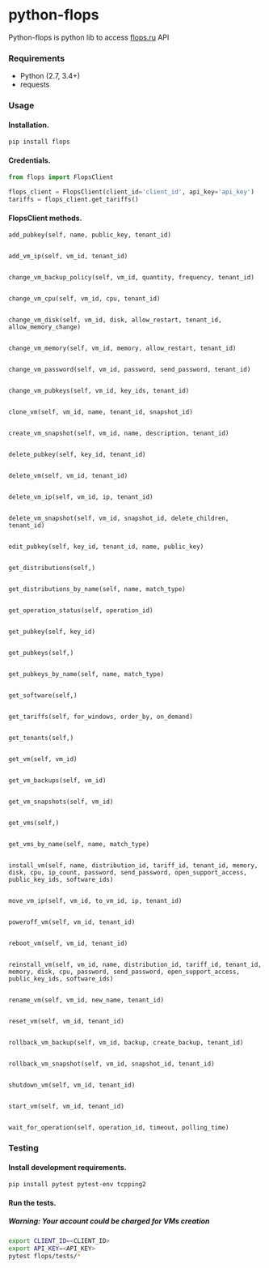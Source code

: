 # python-flops #

Python-flops is python lib to access [flops.ru](http://bit.ly/flops_ru) API

### Requirements
* Python (2.7, 3.4+)
* requests 


### Usage

#### Installation.
```bash
pip install flops
```

#### Credentials.
```python
from flops import FlopsClient

flops_client = FlopsClient(client_id='client_id', api_key='api_key')
tariffs = flops_client.get_tariffs()
```

#### FlopsClient methods.
```text
add_pubkey(self, name, public_key, tenant_id)


add_vm_ip(self, vm_id, tenant_id)


change_vm_backup_policy(self, vm_id, quantity, frequency, tenant_id)


change_vm_cpu(self, vm_id, cpu, tenant_id)


change_vm_disk(self, vm_id, disk, allow_restart, tenant_id, allow_memory_change)


change_vm_memory(self, vm_id, memory, allow_restart, tenant_id)


change_vm_password(self, vm_id, password, send_password, tenant_id)


change_vm_pubkeys(self, vm_id, key_ids, tenant_id)


clone_vm(self, vm_id, name, tenant_id, snapshot_id)


create_vm_snapshot(self, vm_id, name, description, tenant_id)


delete_pubkey(self, key_id, tenant_id)


delete_vm(self, vm_id, tenant_id)


delete_vm_ip(self, vm_id, ip, tenant_id)


delete_vm_snapshot(self, vm_id, snapshot_id, delete_children, tenant_id)


edit_pubkey(self, key_id, tenant_id, name, public_key)


get_distributions(self,)


get_distributions_by_name(self, name, match_type)


get_operation_status(self, operation_id)


get_pubkey(self, key_id)


get_pubkeys(self,)


get_pubkeys_by_name(self, name, match_type)


get_software(self,)


get_tariffs(self, for_windows, order_by, on_demand)


get_tenants(self,)


get_vm(self, vm_id)


get_vm_backups(self, vm_id)


get_vm_snapshots(self, vm_id)


get_vms(self,)


get_vms_by_name(self, name, match_type)


install_vm(self, name, distribution_id, tariff_id, tenant_id, memory, disk, cpu, ip_count, password, send_password, open_support_access, public_key_ids, software_ids)


move_vm_ip(self, vm_id, to_vm_id, ip, tenant_id)


poweroff_vm(self, vm_id, tenant_id)


reboot_vm(self, vm_id, tenant_id)


reinstall_vm(self, vm_id, name, distribution_id, tariff_id, tenant_id, memory, disk, cpu, password, send_password, open_support_access, public_key_ids, software_ids)


rename_vm(self, vm_id, new_name, tenant_id)


reset_vm(self, vm_id, tenant_id)


rollback_vm_backup(self, vm_id, backup, create_backup, tenant_id)


rollback_vm_snapshot(self, vm_id, snapshot_id, tenant_id)


shutdown_vm(self, vm_id, tenant_id)


start_vm(self, vm_id, tenant_id)


wait_for_operation(self, operation_id, timeout, polling_time)
```

### Testing

#### Install development requirements.
```bash
pip install pytest pytest-env tcpping2
```

#### Run the tests.
##### Warning: Your account could be charged for VMs creation
```bash
export CLIENT_ID=<CLIENT_ID>
export API_KEY=<API_KEY>
pytest flops/tests/*
```